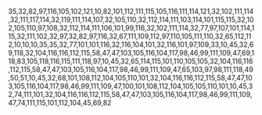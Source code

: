 35,32,82,97,116,105,102,121,10,82,101,112,111,115,105,116,111,114,121,32,102,111,114,32,111,117,114,32,119,111,114,107,32,105,110,32,112,114,111,103,114,101,115,115,32,102,105,110,97,108,32,112,114,111,106,101,99,116,32,102,111,114,32,77,97,107,101,114,115,32,111,102,32,97,32,82,97,116,32,67,111,109,112,97,110,105,111,110,32,65,112,112,10,10,10,35,35,32,77,101,101,116,32,116,104,101,32,116,101,97,109,33,10,45,32,69,118,32,104,116,116,112,115,58,47,47,103,105,116,104,117,98,46,99,111,109,47,69,118,83,105,118,116,115,111,118,97,10,45,32,65,114,115,101,110,105,105,32,104,116,116,112,115,58,47,47,103,105,116,104,117,98,46,99,111,109,47,65,103,97,98,111,118,49,50,51,10,45,32,68,101,108,112,104,105,110,101,32,104,116,116,112,115,58,47,47,103,105,116,104,117,98,46,99,111,109,47,100,101,108,112,104,105,105,110,101,10,45,32,74,111,101,32,104,116,116,112,115,58,47,47,103,105,116,104,117,98,46,99,111,109,47,74,111,115,101,112,104,45,69,82